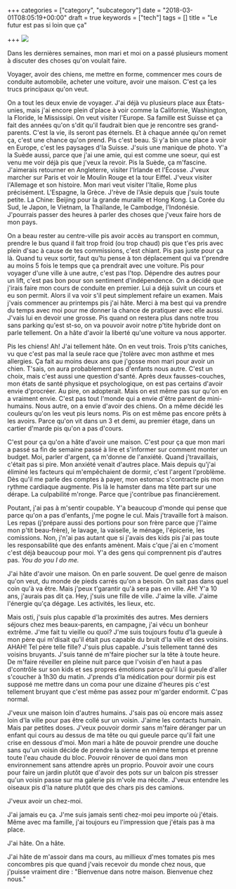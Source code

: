 +++
categories = ["category", "subcategory"]
date = "2018-03-01T08:05:19+00:00"
draft = true
keywords = ["tech"]
tags = []
title = "Le futur est pas si loin que ça"

+++
![](/uploads/2018/03/01/depositphotos_37392467-stock-photo-alone-small-house-at-the.jpg)

Dans les dernières semaines, mon mari et moi on a passé plusieurs moment à discuter des choses qu'on voulait faire.

Voyager, avoir des chiens, me mettre en forme, commencer mes cours de conduite automobile, acheter une voiture, avoir une maison. C'est ça les trucs principaux qu'on veut. 

On a tout les deux envie de voyager. J'ai déjà vu plusieurs place aux États-unies, mais j'ai encore plein d'place à voir comme la Californie, Washington, la Floride, le Mississipi. On veut visiter l'Europe. Sa famille est Suisse et ça fait des années qu'on s'dit qu'il faudrait bien que je rencontre ses grand-parents. C'est la vie, ils seront pas éternels. Et à chaque année qu'on remet ça, c'est une chance qu'on prend. Pis c'est beau. Si y'a bin une place à voir en Europe, c'est les paysages d'la Suisse. J'suis une manique de photo. Y'a la Suède aussi, parce que j'ai une amie, qui est comme une soeur, qui est venu me voir déjà pis que j'veux la revoir. Pis la Suède, ça m'fascine. J'aimerais retourner en Angleterre, visiter l'Irlande et l'Écosse. J'veux marcher sur Paris et voir le Moulin Rouge et la tour Eiffel. J'veux visiter l'Allemage et son histoire. Mon mari veut visiter l'Italie, Rome plus précisément. L'Espagne, la Grèce. J'rève de l'Asie depuis que j'suis toute petite. La Chine: Beijing pour la grande muraille et Hong Kong. La Corée du Sud, le Japon, le Vietnam, la Thaïlande, le Cambodge, l'Indonésie. J'pourrais passer des heures à parler des choses que j'veux faire hors de mon pays. 

On a beau rester au centre-ville pis avoir accès au transport en commun, prendre le bus quand il fait trop froid (ou trop chaud) pis que t'es pris avec plein d'sac à cause de tes commissions, c'est chiant. Pis pas juste pour ça là. Quand tu veux sortir, faut qu'tu pense à ton déplacement qui va t'prendre au moins 5 fois le temps que ça prendrait avec une voiture. Pis pour voyager d'une ville à une autre, c'est pas l'top. Dépendre des autres pour un lift, c'est pas bon pour son sentiment d'indépendence. On a décidé que j'irais faire mon cours de conduite en premier. Lui a déjà suivit un cours et eu son permit. Alors il va voir s'il peut simplement refaire un examen. Mais j'vais commencer au printemps pis j'ai hâte. Merci à ma best qui va prendre du temps avec moi pour me donner la chance de pratiquer avec elle aussi. J'vais lui en devoir une grosse. Pis quand on restera plus dans notre trou sans parking qu'est st-so, on va pouvoir avoir notre p'tite hybride dont on parle tellement. On a hâte d'avoir la liberté qu'une voiture va nous apporter. 

Pis les chiens! Ah! J'ai tellement hâte. On en veut trois. Trois p'tits caniches, vu que c'est pas mal  la seule race que j'tolère avec mon asthme et mes allergies. Ça fait au moins deux ans que j'gosse mon mari pour avoir un chien. T'sais, on aura probablement pas d'enfants nous autre. C'est un choix, mais c'est aussi une question d'santé. Après deux fausses-couches, mon états de santé physique et psychologique, on est pas certains d'avoir envie d'procréer. Au pire, on adopterait. Mais on est même pas sur qu'on en a vraiment envie. C'est pas tout l'monde qui a envie d'être parent de mini-humains. Nous autre, on a envie d'avoir des chiens. On a même décidé les couleurs qu'on les veut pis leurs noms. Pis on est même pas encore prêts à les avoirs. Parce qu'on vit dans un 3 et demi, au premier étage, dans un cartier d'marde pis qu'on a pas d'cours.

C'est pour ça qu'on a hâte d'avoir une maison. C'est pour ça que mon mari a passé sa fin de semaine passé à lire et s'informer sur comment monter un budget. Moi, parler d'argent, ça m'donne de l'anxiété. Quand j'travaillais, c'était pas si pire. Mon anxiété venait d'autres place. Mais depuis qu'j'ai éliminé les facteurs qui m'empêchaient de dormir, c'est l'argent l'problème. Dès qu'il me parle des comptes à payer, mon estomac s'contracte pis mon rythme cardiaque augmente. Pis là le hamster dans ma tête part sur une dérape. La culpabilité m'ronge. Parce que j'contribue pas financièrement. 

Poutant, j'ai pas à m'sentir coupable. Y'a beaucoup d'monde qui pense que parce qu'on a pas d'enfants, j'me pogne le cul. Mais j'travaille fort à maison. Les repas (j'prépare aussi des portions pour son frère parce que j'l'aime mon p'tit beau-frère), le lavage, la vaiselle, le ménage, l'épicerie, les comissions. Non, j'n'ai pas autant que si j'avais des kids pis j'ai pas toute les responsabilité que des enfants amènent. Mais c'que j'ai en c'moment c'est déjà beaucoup pour moi. Y'a des gens qui comprennent pis d'autres pas. _You do you I do me._

J'ai hâte d'avoir une maison. On en parle souvent. De quel genre de maison qu'on veut, du monde de pieds carrés qu'on a besoin. On sait pas dans quel coin qu'à va être. Mais j'peux t'garantir qu'à sera pas en ville. AH! Y'a 10 ans, j'aurais pas dit ça. Hey, j'suis une fille de ville. J'aime la ville. J'aime l'énergie qu'ça dégage. Les activités, les lieux, etc. 

Mais osti, j'suis plus capable d'la proximités des autres. Mes derniers séjours chez mes beaux-parents, en campagne, j'ai vécu un bonheur extrême. J'me fait tu vieille ou quoi? J'me suis toujours foutu d'la gueule à mon père qui m'disait qu'il était pus capable du bruit d'la ville et des voisins. AHAH! Tel père telle fille? J'suis plus capable. J'suis tellement tanné des voisins bruyants. J'suis tanné de m'faire piocher sur la tête à toute heure. De m'faire réveiller en pleine nuit parce que l'voisin d'en haut a pas d'contrôle sur son kids et ses propres émotions parce qu'il lui gueule d'aller s'coucher à 1h30 du matin. J'prends d'la médication pour dormir pis est supposé me mettre dans un coma pour une dizaine d'heures pis c'est tellement bruyant que c'est même pas assez pour m'garder endormit. C'pas normal.

J'veux une maison loin d'autres humains. J'sais pas où encore mais assez loin d'la ville pour pas être collé sur un voisin. J'aime les contacts humain. Mais par petites doses. J'veux pouvoir dormir sans m'faire déranger par un enfant qui cours au dessus de ma tête ou qui gueule parce qu'il fait une crise en dessous d'moi. Mon mari a hâte de pouvoir prendre une douche sans qu'un voisin décide de prendre la sienne en même temps et prenne toute l'eau chaude du bloc. Pouvoir rénover de quoi dans mon environnement sans attendre après un proprio. Pouvoir avoir une cours pour faire un jardin plutôt que d'avoir des pots sur un balcon pis stresser qu'un voisin passe sur ma galerie pis m'vole ma récolte. J'veux entendre les oiseaux pis d'la nature plutôt que des chars pis des camions. 

J'veux avoir un chez-moi. 

J'ai jamais eu ça. J'me suis jamais senti chez-moi peu importe où j'étais. Même avec ma famille, j'ai toujours eu l'impression que j'étais pas à ma place.

J'ai hâte. On a hâte. 

J'ai hâte de m'assoir dans ma cours, au millieux d'mes tomates pis mes concombres pis que quand j'vais recevoir du monde chez nous, que j'puisse vraiment dire : "Bienvenue dans notre maison. Bienvenue chez nous."